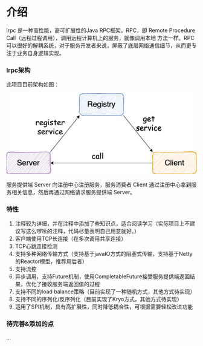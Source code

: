 # 介绍
lrpc 是一种高性能，高可扩展性的Java RPC框架，RPC，即 Remote Procedure Call（远程过程调用），调用远程计算机上的服务，就像调用本地
方法一样。RPC可以很好的解耦系统，对于服务开发者来说，屏蔽了底层网络通信细节，从而更专注于业务自身逻辑实现。


### lrpc架构

此项目目前架构如图：


![](./images/rpc-architure.png)

服务提供端 Server 向注册中心注册服务，服务消费者 Client 通过注册中心拿到服务相关信息，然后再通过网络请求服务提供端 Server。



### 特性
1. 注释较为详细，并在注释中添加了些知识点，适合阅读学习（实际项目上不建议写这么啰嗦的注释，代码尽量表明自己用意就好。）
2. 客户端使用TCP长连接（在多次调用共享连接）
3. TCP心跳连接检测
4. 支持多种网络传输方式（支持基于javaIO方式的阻塞式传输，支持基于Netty的Reactor模型，推荐用后者）
5. 支持流控
6. 异步调用，支持Future机制，使用CompletableFuture接受服务提供端返回结果，优化了接收服务端返回值的过程
7. 支持不同的load balance策略（目前实现了一种随机方式，其他方式待实现）
8. 支持不同的序列化/反序列化（目前实现了Kryo方式，其他方式待实现）
9. 运用了SPI机制，具有高扩展性，同时降低耦合性，可根据需要轻松改进功能


### 待完善&添加的点
...
